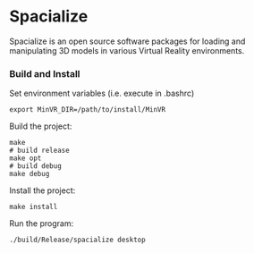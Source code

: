 # Spacialize

Spacialize is an open source software packages for loading and manipulating 3D models in various Virtual Reality environments.

### Build and Install

Set environment variables (i.e. execute in .bashrc)
  ```
  export MinVR_DIR=/path/to/install/MinVR
  ```

Build the project:
  ```
  make
  # build release
  make opt
  # build debug
  make debug
  ```

Install the project:
  ```
  make install
  ```

Run the program:
  ```
  ./build/Release/spacialize desktop
  ```

